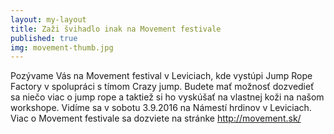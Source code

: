 ```yaml
---
layout: my-layout
title: Zaži švihadlo inak na Movement festivale
published: true
img: movement-thumb.jpg
---
```


Pozývame Vás na Movement festival v Leviciach, kde vystúpi Jump Rope Factory v spolupráci s tímom Crazy jump. Budete mať možnosť dozvedieť sa niečo viac o jump rope a taktiež si ho vyskúšať na vlastnej koži na našom workshope. Vidíme sa v sobotu 3.9.2016 na Námestí hrdinov v Leviciach. Viac o Movement festivale sa dozviete na stránke <a href="http://movement.sk/" target="_blank">http://movement.sk/</a>

<!--more-->
